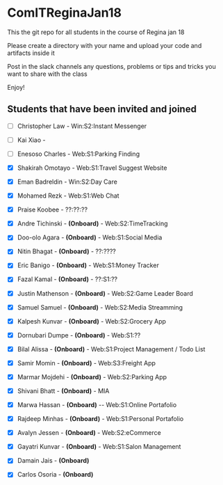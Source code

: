 # ComITReginaJan18
This the git repo for all students in the course of Regina jan 18

Please create a directory with your name and upload your code and artifacts inside it

Post in the slack channels any questions, problems or tips and tricks you want to share with the class 

Enjoy!

Students that have been invited and joined
---------
- [ ] Christopher Law - Win:S2:Instant Messenger 
- [ ] Kai Xiao - 
- [ ] Enesoso Charles - Web:S1:Parking Finding
- [x] Shakirah Omotayo - Web:S1:Travel Suggest Website
- [x] Eman Badreldin - Win:S2:Day Care
- [x] Mohamed Rezk - Web:S1:Web Chat
- [x] Praise Koobee - ??:??:?? 
- [x] Andre Tichinski - **(Onboard)** - Web:S2:TimeTracking
- [x] Doo-olo Agara - **(Onboard)** - Web:S1:Social Media
- [x] Nitin Bhagat - **(Onboard)** - ??:????
- [x] Eric Banigo -  **(Onboard)** - Web:S1:Money Tracker
- [x] Fazal Kamal - **(Onboard)** - ??:S1:??
- [x] Justin Mathenson - **(Onboard)** - Web:S2:Game Leader Board
- [x] Samuel Samuel - **(Onboard)** - Web:S2:Media Streamming 
- [x] Kalpesh Kunvar - **(Onboard)** - Web:S2:Grocery App
- [x] Dornubari Dumpe - **(Onboard)** - Web:S1:??
- [x] Bilal Alissa - **(Onboard)** - Web:S1:Project Management / Todo List 
- [x] Samir Momin - **(Onboard)** - Web:S3:Freight App
- [x] Marmar Mojdehi - **(Onboard)** - Web:S2:Parking App
- [x] Shivani Bhatt - **(Onboard)** - MIA 
- [x] Marwa Hassan - **(Onboard)** -- Web:S1:Online Portafolio
- [x] Rajdeep Minhas - **(Onboard)** - Web:S1:Personal Portafolio
- [x] Avalyn Jessen - **(Onboard)** - Web:S2:eCommerce
- [x] Gayatri Kunvar - **(Onboard)** - Web:S1:Salon Management
- [x] Damain Jais - **(Onboard)**
- [x] Carlos Osoria - **(Onboard)**


